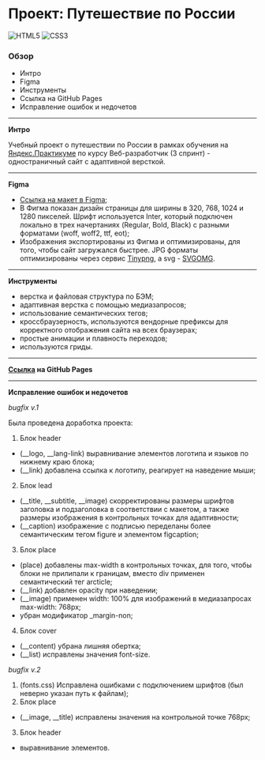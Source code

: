 # Проект: Путешествие по России

![HTML5](https://img.shields.io/badge/html5-%23E34F26.svg?style=for-the-badge&logo=html5&logoColor=white)
![CSS3](https://img.shields.io/badge/css3-%231572B6.svg?style=for-the-badge&logo=css3&logoColor=white)

### Обзор
* Интро
* Figma
* Инструменты
* Сcылка на GitHub Pages
* Исправление ошибок и недочетов

---

**Интро**

Учебный проект о путешествии по России в рамках обучения на [Яндекс.Практикуме](https://practicum.yandex.ru/profile/web/) по курсу Веб-разработчик (3 спринт) - одностраничный сайт с адаптивной версткой.

---

**Figma**

* [Ссылка на макет в Figma](https://www.figma.com/file/5S2WSbEFL6awjVWJ0NWL8Q/Sprint-3_-Russia-_-desktop-mobile?node-id=28503%3A0);
* В Фигма показан дизайн страницы для ширины в 320, 768, 1024 и 1280 пикселей. Шрифт используется Inter, который подключен локально в трех начертаниях (Regular, Bold, Black) с разными форматами (woff, woff2, ttf, eot);
* Изображения экспортированы из Фигма и оптимизированы, для того, чтобы сайт загружался быстрее. JPG форматы оптимизированы через сервис [Tinypng](https://tinypng.com/), a svg - [SVGOMG](https://jakearchibald.github.io/svgomg/).

---

**Инструменты**

* верстка и файловая структура по БЭМ;
* адаптивная верстка с помощью медиазапросов;
* использование семантических тегов;
* кроссбраузерность, используются вендорные префиксы для корректного отображения сайта на всех браузерах;
* простые анимации и плавность переходов;
* используются гриды.

---

**[Сcылка](https://natalyamochalova.github.io/russian-travel/) на GitHub Pages**

---

**Исправление ошибок и недочетов**

*bugfix v.1*

Была проведена доработка проекта:
1. Блок header
  * (__logo, __lang-link) выравнивание элементов логотипа и языков по нижнему краю блока;
  * (__link) добавлена ссылка к логотипу, реагирует на наведение мыши;
2. Блок lead
  * (__title, __subtitle, __image) скорректированы размеры шрифтов заголовка и подзаголовка в соответствии с макетом, а также размеры изображения в контрольных точках для адаптивности;
  * (__caption) изображение с подписью переделаны более семантическим тегом figure и элементом figcaption;
3. Блок place
  * (place) добавлены max-width в контрольных точках, для того, чтобы блоки не прилипали к границам, вместо div применен семантический тег arcticle;
  * (__link) добавлен opacity при наведении;
  * (__image) применен width: 100% для изображений в медиазапросах max-width: 768px;
  * убран модификатор _margin-non;
4. Блок cover
  * (__content) убрана лишняя обертка;
  * (__list) исправлены значения font-size.


*bugfix v.2*

1. (fonts.css) Исправлена ошибками с подключением шрифтов (был неверно указан путь к файлам);
2. Блок place
  * (__image, __title) исправлены значения на контрольной точке 768px;
3. Блок header
  * выравнивание элементов.

